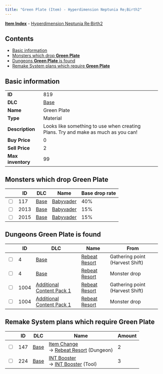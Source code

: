 ```yaml
---
title: "Green Plate (Item) - Hyperdimension Neptunia Re;Birth2"
---
```


[**Item Index**](/neptunia/rb2/item/index.html) - [Hyperdimension Neptunia Re;Birth2](/neptunia/rb2)

## Contents

- [Basic information](#basic-information)
- [Monsters which drop **Green Plate**](#monsters-which-drop-green-plate)
- [Dungeons **Green Plate** is found](#dungeons-green-plate-is-found)
- [Remake System plans which require **Green Plate**](#remake-system-plans-which-require-green-plate)

## Basic information

|   |   |
| -- | -- |
| **ID** | 819 |
| **DLC** | [Base](/neptunia/rb2/dlc/0-base.html) |
| **Name** | Green Plate |
| **Type** | Material |
| **Description** | Looks like something to use when creating Plans. Try and make as much as you can! |
| **Buy Price** | 0 |
| **Sell Price** | 2 |
| **Max inventory** | 99 |

## Monsters which drop **Green Plate**

|    | ID | DLC | Name | Base drop rate |
| -- | -- | --- | ---- | -------------- |
| <input type="checkbox" id="rb2-monster-0-117" class="trackbox" /> | 117 | [Base](/neptunia/rb2/dlc/0-base.html) | [Babyvader](/neptunia/rb2/monster/0-117-babyvader.html) | 40% |
| <input type="checkbox" id="rb2-monster-0-2013" class="trackbox" /> | 2013 | [Base](/neptunia/rb2/dlc/0-base.html) | [Babyvader](/neptunia/rb2/monster/0-2013-babyvader.html) | 15% |
| <input type="checkbox" id="rb2-monster-0-2015" class="trackbox" /> | 2015 | [Base](/neptunia/rb2/dlc/0-base.html) | [Babyvader](/neptunia/rb2/monster/0-2015-babyvader.html) | 15% |

## Dungeons **Green Plate** is found

|    | ID | DLC | Name | From |
| -- | -- | --- | ---- | ---- |
| <input type="checkbox" id="rb2-dungeon-0-4" class="trackbox" /> | 4 | [Base](/neptunia/rb2/dlc/0-base.html) | [Rebeat Resort](/neptunia/rb2/dungeon/0-4-rebeat-resort.html) | Gathering point (Harvest Shift) |
| <input type="checkbox" id="rb2-dungeon-0-4" class="trackbox" /> | 4 | [Base](/neptunia/rb2/dlc/0-base.html) | [Rebeat Resort](/neptunia/rb2/dungeon/0-4-rebeat-resort.html) | Monster drop |
| <input type="checkbox" id="rb2-dungeon-3-1004" class="trackbox" /> | 1004 | [Additional Content Pack 1](/neptunia/rb2/dlc/3-pack1.html) | [Rebeat Resort](/neptunia/rb2/dungeon/3-1004-rebeat-resort.html) | Gathering point (Harvest Shift) |
| <input type="checkbox" id="rb2-dungeon-3-1004" class="trackbox" /> | 1004 | [Additional Content Pack 1](/neptunia/rb2/dlc/3-pack1.html) | [Rebeat Resort](/neptunia/rb2/dungeon/3-1004-rebeat-resort.html) | Monster drop |

## Remake System plans which require **Green Plate**

|    | ID | DLC | Name | Amount |
| -- | -- | --- | ---- | ------ |
| <input type="checkbox" id="rb2-remake-0-147" class="trackbox" /> | 147 | [Base](/neptunia/rb2/dlc/0-base.html) | [Item Change](/neptunia/rb2/remake/0-147-item-change.html)<br />→ [Rebeat Resort](/neptunia/rb2/dungeon/0-4-rebeat-resort.html) (Dungeon) | 2 |
| <input type="checkbox" id="rb2-remake-0-224" class="trackbox" /> | 224 | [Base](/neptunia/rb2/dlc/0-base.html) | [INT Booster](/neptunia/rb2/remake/0-224-int-booster.html)<br />→ [INT Booster](/neptunia/rb2/item/0-29-int-booster.html) (Tool) | 3 |
